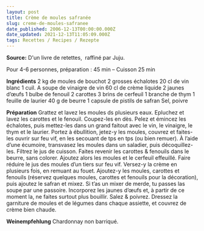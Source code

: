 ```yaml
---
layout: post
title: Crème de moules safranée
slug: creme-de-moules-safranee
date_published: 2006-12-13T00:00:00.000Z
date_updated: 2021-12-13T11:05:09.000Z
tags: Recettes / Recipes / Rezepte
---
```


**Source:** D'un livre de retettes,  raffiné par Juju.

Pour 4-6 personnes, préparation : 45 min – Cuisson 25 min

**Ingrédients**
2 kg de moules de bouchot
2 grosses échalotes
20 cl de vin blanc
1 cuil. A soupe de vinaigre de vin
60 cl de crème liquide
2 jaunes d’œufs
1 bulbe de fenouil
2 carottes
3 brins de cerfeuil
1 branche de thym
1 feuille de laurier
40 g de beurre
1 capsule de pistils de safran
Sel, poivre

**Préparation**
Grattez et lavez les moules ds plusieurs eaux. Epluchez et lavez les carottes et le fenouil. Coupez-les en dès. Pelez et émincez les échalotes, puis mettez-les dans un grand faitout avec le vin, le vinaigre, le thym et le laurier. Portez à ébullition, jetez-y les moules, couvrez et faites-les ouvrir sur feu vif, en les secouant de tps en tps (ou bien remuer). À l’aide d’une écumoire, transvasez les moules dans un saladier, puis décoquillez-les. Filtrez le jus de cuisson.
Faites revenir les carottes & fenouils dans le beurre, sans colorer. Ajoutez alors les moules et le cerfeuil effeuillé. Faire réduire le jus des moules d’un tiers sur feu vif. Versez-y la crème en plusieurs fois, en remuant au fouet. Ajoutez-y les moules, carottes et fenouils (réservez quelques moules, carottes et fenouils pour la décoration), puis ajoutez le safran et mixez. Si t’as un mixer de merde, tu passes las soupe par une passoire. Incorporez les jaunes d’œufs et, à partir de ce moment la, ne faites surtout plus bouillir. Salez & poivrez. Dressez la garniture de moules et de légumes dans chaque assiette, et couvrez de crème bien chaude.

**Weinempfehlung** Chardonnay non barriqué.
